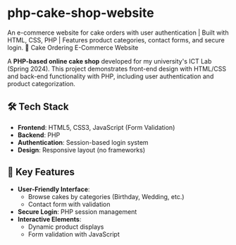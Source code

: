 # php-cake-shop-website
An e-commerce website for cake orders with user authentication | Built with HTML, CSS, PHP | Features product categories, contact forms, and secure login.
🎂 Cake Ordering E-Commerce Website  

A **PHP-based online cake shop** developed for my university's ICT Lab (Spring 2024). This project demonstrates front-end design with HTML/CSS and back-end functionality with PHP, including user authentication and product categorization.


## 🛠️ Tech Stack  
- **Frontend**: HTML5, CSS3, JavaScript (Form Validation)  
- **Backend**: PHP  
- **Authentication**: Session-based login system  
- **Design**: Responsive layout (no frameworks)  

## 🎯 Key Features  
- **User-Friendly Interface**:  
  - Browse cakes by categories (Birthday, Wedding, etc.)  
  - Contact form with validation  
- **Secure Login**: PHP session management  
- **Interactive Elements**:  
  - Dynamic product displays  
  - Form validation with JavaScript  

